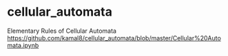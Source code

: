# cellular_automata
Elementary Rules of Cellular Automata
https://github.com/kamal8/cellular_automata/blob/master/Cellular%20Automata.ipynb
